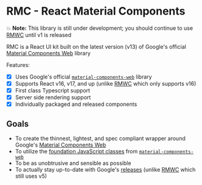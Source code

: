 # RMC - React Material Components

💥 **Note:** This library is still under development; you should continue to use [RMWC](https://github.com/jamesmfriedman/rmwc) until v1 is released

RMC is a React UI kit built on the latest version (v13) of Google's official [Material Components Web](https://material.io/components/web) library

Features:

- [x] Uses Google's official [`material-components-web`](https://github.com/material-components/material-components-web) library
- [x] Supports React v16, v17, and up (unlike [RMWC](https://github.com/jamesmfriedman/rmwc) which only supports v16)
- [x] First class Typescript support
- [x] Server side rendering support
- [x] Individually packaged and released components

## Goals

- To create the thinnest, lightest, and spec compliant wrapper around Google's [Material Components Web](https://material.io/components/web)
- To utilize the [foundation JavaScript classes](https://github.com/material-components/material-components-web/blob/master/docs/integrating-into-frameworks.md#the-advanced-approach-using-foundations-and-adapters) from [`material-components-web`](https://github.com/material-components/material-components-web)
- To be as unobtrusive and sensible as possible
- To actually stay up-to-date with Google's [releases](https://github.com/material-components/material-components-web/releases) (unlike [RMWC](https://github.com/jamesmfriedman/rmwc) which still uses v5)
